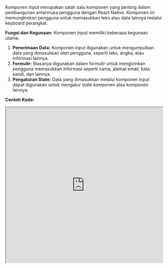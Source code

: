 Komponen Input merupakan salah satu komponen yang penting dalam pembangunan antarmuka pengguna dengan React Native. Komponen ini memungkinkan pengguna untuk memasukkan teks atau data lainnya melalui keyboard perangkat.

**Fungsi dan Kegunaan:** Komponen Input memiliki beberapa kegunaan utama:

1. **Penerimaan Data:** Komponen Input digunakan untuk mengumpulkan data yang dimasukkan oleh pengguna, seperti teks, angka, atau informasi lainnya.
2. **Formulir:** Biasanya digunakan dalam formulir untuk mengizinkan pengguna memasukkan informasi seperti nama, alamat email, kata sandi, dan lainnya.
3. **Pengaturan State:** Data yang dimasukkan melalui komponen Input dapat digunakan untuk mengatur state komponen atau komponen lainnya.

**Contoh Kode:**

<iframe src="https://snack.expo.dev/@doltons/textinput-component" height="500" width="100%" title="TextInput Example"></iframe>

<!-- ```jsx
import React, { useState } from 'react';
import { View, TextInput, Text } from 'react-native';

const InputExample = () => {
  const [inputText, setInputText] = useState('');

  const handleInputChange = (text) => {
    setInputText(text);
  };

  return (
    <View>
      <Text>Masukkan Nama Kamu:</Text>
      <TextInput
        placeholder="Contoh: John Doe"
        onChangeText={handleInputChange}
        value={inputText}
      />
      <Text>Kamu memasukkan: {inputText}</Text>
    </View>
  );
}

export default InputExample;
``` -->
